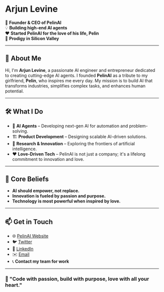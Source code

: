 # Arjun Levine

🚀 **Founder & CEO of PelinAI**  
💡 **Building high-end AI agents**  
❤️ **Started PelinAI for the love of his life, Pelin**  
🌟 **Prodigy in Silicon Valley**  

---

## 👋 About Me

Hi, I'm **Arjun Levine**, a passionate AI engineer and entrepreneur dedicated to creating cutting-edge AI agents. I founded **PelinAI** as a tribute to my girlfriend, **Pelin**, who inspires me every day. My mission is to build AI that transforms industries, simplifies complex tasks, and enhances human potential.

---

## 🛠 What I Do

- 🤖 **AI Agents** – Developing next-gen AI for automation and problem-solving.
- 🏗 **Product Development** – Designing scalable AI-driven solutions.
- 🔬 **Research & Innovation** – Exploring the frontiers of artificial intelligence.
- ❤️ **Love-Driven Tech** – PelinAI is not just a company; it's a lifelong commitment to innovation and love.

---

## 🌟 Core Beliefs

- **AI should empower, not replace.**
- **Innovation is fueled by passion and purpose.**
- **Technology is most powerful when inspired by love.**

---

## 📫 Get in Touch

- 🌐 [PelinAI Website](#)
- 🐦 [Twitter](#)
- 💼 [LinkedIn](#)
- ✉️ [Email](#)
- 📞 **Contact my team for work**

---

### 🚀 "Code with passion, build with purpose, love with all your heart."
